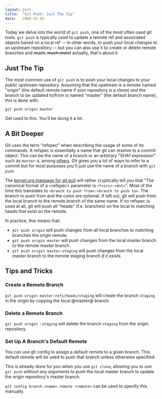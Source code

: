 ```yaml
---
layout: post
title:  "Git Push: Just The Tip"
date:   2008-03-02
---
```


Today we delve into the world of `git push`, one of the most often used git
tools. `git push` is typically used to update a remote ref and associated
objects based on a local ref -- in other words, to push your local changes to an
upstream repository -- but you can also use it to create or delete remote
branches and ~~much, much more!~~ actually, that's about it.

## Just The Tip

The most common use of `git push` is to push your local changes to your public
upstream repository. Assuming that the upstream is a remote named "origin" (the
default remote name if your repository is a clone) and the branch to be updated
to/from is named "master" (the default branch name), this is done with:

    git push origin master

Get used to this. You'll be doing it a lot.

## A Bit Deeper

Git uses the term "refspec" when describing the usage of some of its commands.
A refspec is essentially a name that git can resolve to a commit object. This
can be the name of a branch or an arbitrary "SHA1 expression" such as
`master~4`, among
[others](http://www.kernel.org/pub/software/scm/git/docs/git-rev-parse.html).
Git gives you a lot of ways to refer to a commit but for most purposes you'll
just use the name of a branch with `git push`.

The [kernel.org manpage for git pull](http://www.kernel.org/pub/software/scm/git/docs/git-pull.html)
will rather cryptically tell you that "The canonical format of a
&lt;refspec&gt; parameter is `+?<src>:<dst>`". Most of the time this translates
to `<branch to push from>:<branch to push to>`. The branch to push from and the
colon are optional. If left out, git will push from the local branch to the
remote branch of the same name. If no refspec is used at all, git will push all
"heads" (f.e. branches) on the local to matching heads that exist on the
remote.

In practice, this means that:

* `git push origin` will push changes from all local branches to matching branches the origin remote.
* `git push origin master` will push changes from the local master branch to the remote master branch.
* `git push origin master:staging` will push changes from the local master branch to the remote staging branch _if it exists_.

## Tips and Tricks

### Create a Remote Branch

`git push origin master:refs/heads/staging` will create the branch `staging` in
the origin by copying the local @master@ branch

### Delete a Remote Branch

`git push origin :staging` will delete the branch `staging` from the origin repository.

### Set Up A Branch's Default Remote

You can use git config to assign a default remote to a given branch. This
default remote will be used to push that branch unless otherwise specified.
    
This is already done for you when you use `git clone`, allowing you to use `git
push` without any arguments to push the local master branch to update the
origin repository's master branch.
    
`git config branch.<name>.remote <remote>` can be used to specify this manually.
